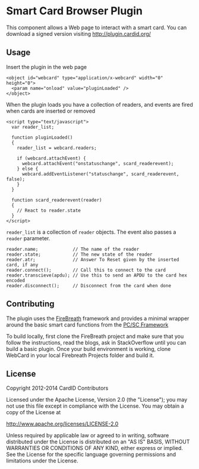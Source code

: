 # Smart Card Browser Plugin

This component allows a Web page to interact with a smart card. You can download a 
signed version visiting http://plugin.cardid.org/

## Usage

Insert the plugin in the web page

```
<object id="webcard" type="application/x-webcard" width="0" height="0">
  <param name="onload" value="pluginLoaded" />
</object>
```

When the plugin loads you have a collection of readers, and events are fired when 
cards are inserted or removed

```
<script type="text/javascript">
  var reader_list;

  function pluginLoaded()
  {
    reader_list = webcard.readers;

    if (webcard.attachEvent) {
      webcard.attachEvent("onstatuschange", scard_readerevent);
    } else { 
      webcard.addEventListener("statuschange", scard_readerevent, false);
    }
  }

  function scard_readerevent(reader)
  {
    // React to reader.state
  }
</script>
```

`reader_list` is a collection of `reader` objects. The event also passes a `reader` 
parameter.

```
reader.name;             // The name of the reader
reader.state;            // The new state of the reader
reader.atr;              // Answer To Reset given by the inserted card, if any
reader.connect();        // Call this to connect to the card
reader.transcieve(apdu); // Use this to send an APDU to the card hex encoded
reader.disconnect();     // Disconnect from the card when done
```

## Contributing

The plugin uses the [FireBreath](http://github.com/firebreath/FireBreath) framework 
and provides a minimal wrapper around the basic smart card functions from the 
[PC/SC Framework](http://www.pcscworkgroup.com)

To build locally, first clone the FireBreath project and make sure that you follow 
the instructions, read the blogs, ask in StackOverflow until you can build a basic 
plugin. Once your build environment is working, clone WebCard in your local 
Firebreath Projects folder and build it.

## License

Copyright 2012-2014 CardID Contributors

Licensed under the Apache License, Version 2.0 (the "License");
you may not use this file except in compliance with the License.
You may obtain a copy of the License at

http://www.apache.org/licenses/LICENSE-2.0

Unless required by applicable law or agreed to in writing, software
distributed under the License is distributed on an "AS IS" BASIS,
WITHOUT WARRANTIES OR CONDITIONS OF ANY KIND, either express or implied.
See the License for the specific language governing permissions and
limitations under the License.

